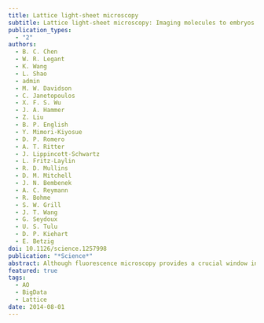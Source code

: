 ```yaml
---
title: Lattice light-sheet microscopy
subtitle: Lattice light-sheet microscopy: Imaging molecules to embryos at high spatiotemporal resolution
publication_types:
  - "2"
authors:
  - B. C. Chen
  - W. R. Legant
  - K. Wang
  - L. Shao
  - admin
  - M. W. Davidson
  - C. Janetopoulos
  - X. F. S. Wu
  - J. A. Hammer
  - Z. Liu
  - B. P. English
  - Y. Mimori-Kiyosue
  - D. P. Romero
  - A. T. Ritter
  - J. Lippincott-Schwartz
  - L. Fritz-Laylin
  - R. D. Mullins
  - D. M. Mitchell
  - J. N. Bembenek
  - A. C. Reymann
  - R. Bohme
  - S. W. Grill
  - J. T. Wang
  - G. Seydoux
  - U. S. Tulu
  - D. P. Kiehart
  - E. Betzig
doi: 10.1126/science.1257998
publication: "*Science*"
abstract: Although fluorescence microscopy provides a crucial window into the physiology of living specimens, many biological processes are too fragile, are too small, or occur too rapidly to see clearly with existing tools. We crafted ultrathin light sheets from two-dimensional optical lattices that allowed us to image three-dimensional (3D) dynamics for hundreds of volumes, often at subsecond intervals, at the diffraction limit and beyond. We applied this to systems spanning four orders of magnitude in space and time, including the diffusion of single transcription factor molecules in stem cell spheroids, the dynamic instability of mitotic microtubules, the immunological synapse, neutrophil motility in a 3D matrix, and embryogenesis in Caenorhabditis elegans and Drosophila melanogaster. The results provide a visceral reminder of the beauty and the complexity of living systems.
featured: true
tags:
  - AO
  - BigData
  - Lattice
date: 2014-08-01
---
```

